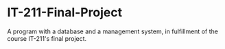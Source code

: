 # IT-211-Final-Project
A program with a database and a management system, in fulfillment of the course IT-211's final project.
